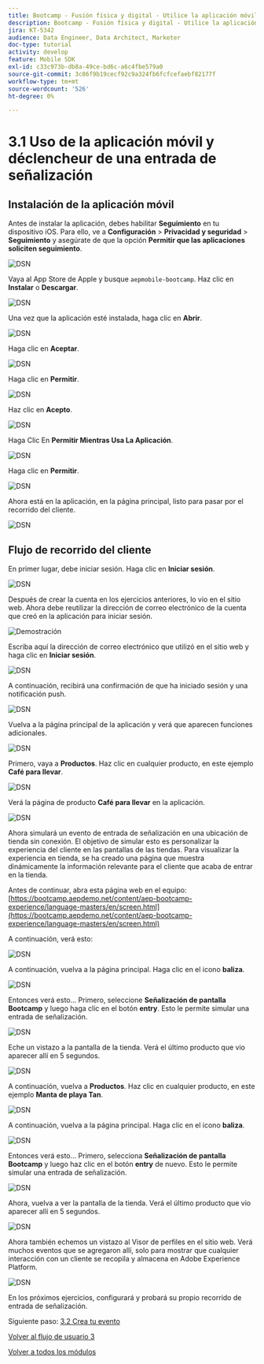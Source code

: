```yaml
---
title: Bootcamp - Fusión física y digital - Utilice la aplicación móvil y déclencheur una entrada de señalización
description: Bootcamp - Fusión física y digital - Utilice la aplicación móvil y déclencheur una entrada de señalización
jira: KT-5342
audience: Data Engineer, Data Architect, Marketer
doc-type: tutorial
activity: develop
feature: Mobile SDK
exl-id: c33c973b-db8a-49ce-bd6c-a6c4fbe579a0
source-git-commit: 3c86f9b19cecf92c9a324fb6fcfcefaebf82177f
workflow-type: tm+mt
source-wordcount: '526'
ht-degree: 0%

---
```


# 3.1 Uso de la aplicación móvil y déclencheur de una entrada de señalización

## Instalación de la aplicación móvil

Antes de instalar la aplicación, debes habilitar **Seguimiento** en tu dispositivo iOS. Para ello, ve a **Configuración** > **Privacidad y seguridad** > **Seguimiento** y asegúrate de que la opción **Permitir que las aplicaciones soliciten seguimiento**.

![DSN](./../uc3/images/app4.png)

Vaya al App Store de Apple y busque `aepmobile-bootcamp`. Haz clic en **Instalar** o **Descargar**.

![DSN](./../uc3/images/app1.png)

Una vez que la aplicación esté instalada, haga clic en **Abrir**.

![DSN](./../uc3/images/app2.png)

Haga clic en **Aceptar**.

![DSN](./../uc3/images/app9.png)

Haga clic en **Permitir**.

![DSN](./../uc3/images/app3.png)

Haz clic en **Acepto**.

![DSN](./../uc3/images/app7.png)

Haga Clic En **Permitir Mientras Usa La Aplicación**.

![DSN](./../uc3/images/app8.png)

Haga clic en **Permitir**.

![DSN](./../uc3/images/app5.png)

Ahora está en la aplicación, en la página principal, listo para pasar por el recorrido del cliente.

![DSN](./../uc3/images/app12.png)

## Flujo de recorrido del cliente

En primer lugar, debe iniciar sesión. Haga clic en **Iniciar sesión**.

![DSN](./images/app13.png)

Después de crear la cuenta en los ejercicios anteriores, lo vio en el sitio web. Ahora debe reutilizar la dirección de correo electrónico de la cuenta que creó en la aplicación para iniciar sesión.

![Demostración](./images/pv1.png)

Escriba aquí la dirección de correo electrónico que utilizó en el sitio web y haga clic en **Iniciar sesión**.

![DSN](./images/app14.png)

A continuación, recibirá una confirmación de que ha iniciado sesión y una notificación push.

![DSN](./images/app15.png)

Vuelva a la página principal de la aplicación y verá que aparecen funciones adicionales.

![DSN](./images/app17.png)

Primero, vaya a **Productos**. Haz clic en cualquier producto, en este ejemplo **Café para llevar**.

![DSN](./images/app19.png)

Verá la página de producto **Café para llevar** en la aplicación.

![DSN](./images/app20.png)

Ahora simulará un evento de entrada de señalización en una ubicación de tienda sin conexión. El objetivo de simular esto es personalizar la experiencia del cliente en las pantallas de las tiendas. Para visualizar la experiencia en tienda, se ha creado una página que muestra dinámicamente la información relevante para el cliente que acaba de entrar en la tienda.

Antes de continuar, abra esta página web en el equipo: [https://bootcamp.aepdemo.net/content/aep-bootcamp-experience/language-masters/en/screen.html](https://bootcamp.aepdemo.net/content/aep-bootcamp-experience/language-masters/en/screen.html)

A continuación, verá esto:

![DSN](./images/screen1.png)

A continuación, vuelva a la página principal. Haga clic en el icono **baliza**.

![DSN](./images/app23.png)

Entonces verá esto... Primero, seleccione **Señalización de pantalla Bootcamp** y luego haga clic en el botón **entry**. Esto le permite simular una entrada de señalización.

![DSN](./images/app21.png)

Eche un vistazo a la pantalla de la tienda. Verá el último producto que vio aparecer allí en 5 segundos.

![DSN](./images/screen2.png)

A continuación, vuelva a **Productos**. Haz clic en cualquier producto, en este ejemplo **Manta de playa Tan**.

![DSN](./images/app22.png)

A continuación, vuelva a la página principal. Haga clic en el icono **baliza**.

![DSN](./images/app23.png)

Entonces verá esto... Primero, selecciona **Señalización de pantalla Bootcamp** y luego haz clic en el botón **entry** de nuevo. Esto le permite simular una entrada de señalización.

![DSN](./images/app21.png)

Ahora, vuelva a ver la pantalla de la tienda. Verá el último producto que vio aparecer allí en 5 segundos.

![DSN](./images/screen3.png)

Ahora también echemos un vistazo al Visor de perfiles en el sitio web. Verá muchos eventos que se agregaron allí, solo para mostrar que cualquier interacción con un cliente se recopila y almacena en Adobe Experience Platform.

![DSN](./images/screen4.png)

En los próximos ejercicios, configurará y probará su propio recorrido de entrada de señalización.

Siguiente paso: [3.2 Crea tu evento](./ex2.md)

[Volver al flujo de usuario 3](./uc3.md)

[Volver a todos los módulos](../../overview.md)
